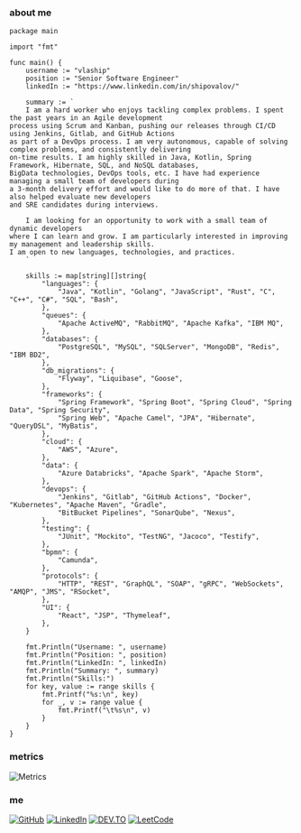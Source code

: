 ### about me
```golang
package main

import "fmt"

func main() {
	username := "vlaship"
	position := "Senior Software Engineer"
	linkedIn := "https://www.linkedin.com/in/shipovalov/"

	summary := `
	I am a hard worker who enjoys tackling complex problems. I spent the past years in an Agile development
process using Scrum and Kanban, pushing our releases through CI/CD using Jenkins, Gitlab, and GitHub Actions
as part of a DevOps process. I am very autonomous, capable of solving complex problems, and consistently delivering
on-time results. I am highly skilled in Java, Kotlin, Spring Framework, Hibernate, SQL, and NoSQL databases,
BigData technologies, DevOps tools, etc. I have had experience managing a small team of developers during
a 3-month delivery effort and would like to do more of that. I have also helped evaluate new developers
and SRE candidates during interviews.

	I am looking for an opportunity to work with a small team of dynamic developers
where I can learn and grow. I am particularly interested in improving my management and leadership skills.
I am open to new languages, technologies, and practices.
	`

	skills := map[string][]string{
		"languages": {
			"Java", "Kotlin", "Golang", "JavaScript", "Rust", "C", "C++", "C#", "SQL", "Bash",
		},
		"queues": {
			"Apache ActiveMQ", "RabbitMQ", "Apache Kafka", "IBM MQ",
		},
		"databases": {
			"PostgreSQL", "MySQL", "SQLServer", "MongoDB", "Redis", "IBM BD2",
		},
		"db_migrations": {
			"Flyway", "Liquibase", "Goose",
		},
		"frameworks": {
			"Spring Framework", "Spring Boot", "Spring Cloud", "Spring Data", "Spring Security",
			"Spring Web", "Apache Camel", "JPA", "Hibernate", "QueryDSL", "MyBatis",
		},
		"cloud": {
			"AWS", "Azure",
		},
		"data": {
			"Azure Databricks", "Apache Spark", "Apache Storm",
		},
		"devops": {
			"Jenkins", "Gitlab", "GitHub Actions", "Docker", "Kubernetes", "Apache Maven", "Gradle",
			"BitBucket Pipelines", "SonarQube", "Nexus",
		},
		"testing": {
			"JUnit", "Mockito", "TestNG", "Jacoco", "Testify",
		},
		"bpmn": {
			"Camunda",
		},
		"protocols": {
			"HTTP", "REST", "GraphQL", "SOAP", "gRPC", "WebSockets", "AMQP", "JMS", "RSocket",
		},
		"UI": {
			"React", "JSP", "Thymeleaf",
		},
	}

	fmt.Println("Username: ", username)
	fmt.Println("Position: ", position)
	fmt.Println("LinkedIn: ", linkedIn)
	fmt.Println("Summary: ", summary)
	fmt.Println("Skills:")
	for key, value := range skills {
		fmt.Printf("%s:\n", key)
		for _, v := range value {
			fmt.Printf("\t%s\n", v)
		}
	}
}
```

### metrics
![Metrics](https://metrics.lecoq.io/vlaship?template=classic&languages=1&base=header%2C%20activity%2C%20community%2C%20repositories%2C%20metadata&base.indepth=false&base.hireable=false&base.skip=false&languages=false&languages.ignored=ruby%2C%20html%2C%20css%2C%20tsql&languages.limit=8&languages.threshold=0%25&languages.other=false&languages.colors=github&languages.sections=most-used&languages.indepth=false&languages.analysis.timeout=15&languages.analysis.timeout.repositories=7.5&languages.categories=markup%2C%20programming&languages.recent.categories=markup%2C%20programming&languages.recent.load=300&languages.recent.days=14&config.timezone=America%2FNew_York)

### me
[![GitHub](https://img.shields.io/badge/-vlaship-100000.svg?style=for-the-badge&logo=GitHub&logoColor=white)](https://github.com/vlaship)
[![LinkedIn](https://img.shields.io/badge/-shipovalov-0077B5.svg?style=for-the-badge&logo=Linkedin&logoColor=white)](https://linkedin.com/in/shipovalov)
[![DEV.TO](https://img.shields.io/badge/-vlaship-0A0A0A.svg?style=for-the-badge&logo=devdotto&logoColor=white)](https://dev.to/vlaship)
[![LeetCode](https://img.shields.io/badge/dynamic/json?style=for-the-badge&labelColor=black&color=%23ffa116&label=Solved&query=solvedOverTotal&url=https%3A%2F%2Fbadge.xyli.tech/%2Fapi%2Fusers%2Fvlaship&logo=leetcode&logoColor=yellow)](https://leetcode.com/vlaship/)
